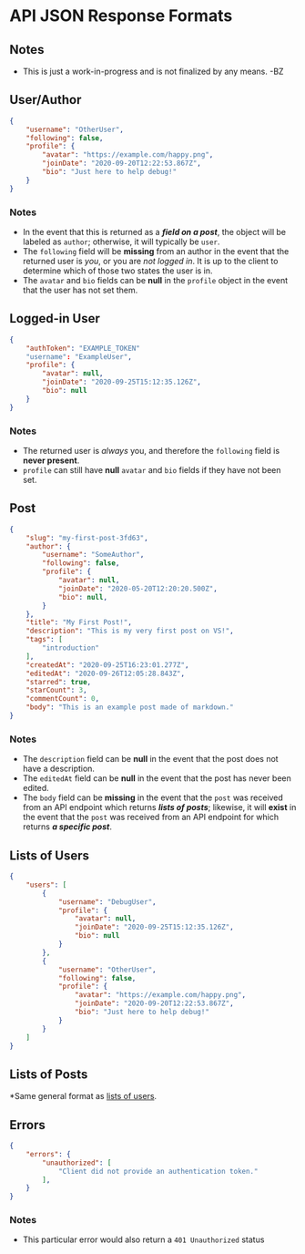 # API JSON Response Formats

## Notes

* This is just a work-in-progress and is not finalized by any means. -BZ

## User/Author

```json
{
    "username": "OtherUser",
    "following": false,
    "profile": {
        "avatar": "https://example.com/happy.png",
        "joinDate": "2020-09-20T12:22:53.867Z",
        "bio": "Just here to help debug!"
    }
}
```

### Notes

* In the event that this is returned as a ***field on a post***, the object will be labeled as
  `author`; otherwise, it will typically be `user`.
* The `following` field will be **missing** from an author in the event that the returned user is
  *you*, or you are *not logged in*. It is up to the client to determine which of those two states
  the user is in.
* The `avatar` and `bio` fields can be **null** in the `profile` object in the event that the
  user has not set them.

## Logged-in User

```json
{
    "authToken": "EXAMPLE_TOKEN"
    "username": "ExampleUser",
    "profile": {
        "avatar": null,
        "joinDate": "2020-09-25T15:12:35.126Z",
        "bio": null
    }
}
```

### Notes

* The returned user is *always* you, and therefore the `following` field is **never present**.
* `profile` can still have **null** `avatar` and `bio` fields if they have not been set.

## Post

```json
{
    "slug": "my-first-post-3fd63",
    "author": {
        "username": "SomeAuthor",
        "following": false,
        "profile": {
            "avatar": null,
            "joinDate": "2020-05-20T12:20:20.500Z",
            "bio": null,
        }
    },
    "title": "My First Post!",
    "description": "This is my very first post on VS!",
    "tags": [
        "introduction"
    ],
    "createdAt": "2020-09-25T16:23:01.277Z",
    "editedAt": "2020-09-26T12:05:28.843Z",
    "starred": true,
    "starCount": 3,
    "commentCount": 0,
    "body": "This is an example post made of markdown."
}
```

### Notes

* The `description` field can be **null** in the event that the post does not have a description.
* The `editedAt` field can be **null** in the event that the post has never been edited.
* The `body` field can be **missing** in the event that the `post` was received from an API endpoint which returns ***lists of posts***; likewise, it will **exist** in the event that the `post` was received from an API endpoint for which returns ***a specific post***.

## Lists of Users

```json
{
    "users": [
        {
            "username": "DebugUser",
            "profile": {
                "avatar": null,
                "joinDate": "2020-09-25T15:12:35.126Z",
                "bio": null
            }
        },
        {
            "username": "OtherUser",
            "following": false,
            "profile": {
                "avatar": "https://example.com/happy.png",
                "joinDate": "2020-09-20T12:22:53.867Z",
                "bio": "Just here to help debug!"
            }
        }
    ]
}
```

## Lists of Posts

*Same general format as [lists of users](#lists-of-users).

## Errors

```json
{
    "errors": {
        "unauthorized": [
            "Client did not provide an authentication token."
        ],
    }
}
```

### Notes

* This particular error would also return a `401 Unauthorized` status
